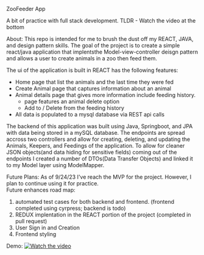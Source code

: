 ZooFeeder App

A bit of practice with full stack development.
TLDR - Watch the video at the bottom

About:
This repo is intended for me to brush the dust off my REACT, JAVA, and design pattern skills.
The goal of the project is to create a simple react/java application that implentsthe Model-view-controller deisgn pattern and allows a user to create animals in a zoo then feed them.

The ui of the application is built in REACT has the following features:

- Home page that list the animals and the last time they were fed
- Create Animal page that captures information about an animal
- Animal details page that gives more information include feeding history.
  - page features an animal delete option
  - Add to / Delete from the feeding history
- All data is populated to a mysql database via REST api calls

The backend of this application was built using Java, Springboot, and JPA with data being stored in a mySQL database.
The endpoints are spread accross two controllers and allow for creating, deleting, and updating the Animals, Keepers, and Feedings of the application.
To allow for cleaner JSON objects(and data hiding for sensitive fields) coming out of the endpoints I created a number of DTOs(Data Transfer Objects)
and linked it to my Model layer using ModelMapper.

Future Plans:
As of 9/24/23 I've reach the MVP for the project. However, I plan to continue using it for practice.  
 Future enhances road map:

1.  automated test cases for both backend and frontend.  (frontend completed using cyrpress; backend is todo)
2.  REDUX implentation in the REACT portion of the project (completed in pull request)
3.  User Sign in and Creation
4.  Frontend styling

Demo:
[![Watch the video](https://img.youtube.com/vi/UqDk4cJz-7Y/maxresdefault.jpg)](https://youtu.be/UqDk4cJz-7Y)
